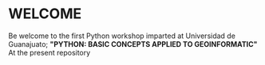 # WELCOME
Be welcome to the first Python workshop imparted at Universidad de Guanajuato; **"PYTHON: BASIC CONCEPTS APPLIED TO GEOINFORMATIC"**
At the present repository 